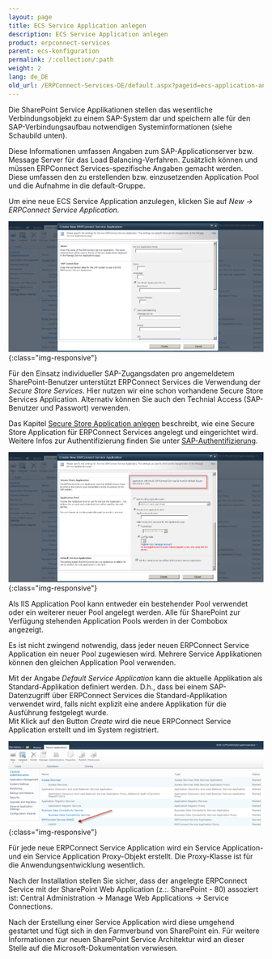 ```yaml
---
layout: page
title: ECS Service Application anlegen
description: ECS Service Application anlegen
product: erpconnect-services
parent: ecs-konfiguration
permalink: /:collection/:path
weight: 2
lang: de_DE
old_url: /ERPConnect-Services-DE/default.aspx?pageid=ecs-application-anlegen
---
```


Die SharePoint Service Applikationen stellen das wesentliche Verbindungsobjekt zu einem SAP-System dar und speichern alle für den SAP-Verbindungsaufbau notwendigen Systeminformationen (siehe Schaubild unten). 

Diese Informationen umfassen Angaben zum SAP-Applicationserver bzw. Message Server für das Load Balancing-Verfahren. Zusätzlich können und müssen ERPConnect Services-spezifische Angaben gemacht werden. Diese umfassen den zu erstellenden bzw. einzusetzenden Application Pool und die Aufnahme in die default-Gruppe.

Um eine neue ECS Service Application anzulegen, klicken Sie auf *New -> ERPConnect Service Application*.

![ECS-Create-Application-01](/img/content/ECS-Create-Application-01.png){:class="img-responsive"}

Für den Einsatz individueller SAP-Zugangsdaten pro angemeldetem SharePoint-Benutzer unterstützt ERPConnect Services die Verwendung der *Secure Store Services*. Hier nutzen wir eine schon vorhandene Secure Store Services Application. Alternativ können Sie auch den Technial Access (SAP-Benutzer und Passwort) verwenden.

Das Kapitel [Secure Store Application anlegen]()  beschreibt, wie eine Secure Store Application für ERPConnect Services angelegt und eingerichtet wird.<br>
Weitere Infos zur Authentifizierung finden Sie unter [SAP-Authentifizierung]().

![ECS-Create-Application-02](/img/content/ECS-Create-Application-02.png){:class="img-responsive"}

Als IIS Application Pool kann entweder ein bestehender Pool verwendet oder ein weiterer neuer Pool angelegt werden. Alle für SharePoint zur Verfügung stehenden Application Pools werden in der Combobox angezeigt.

Es ist nicht zwingend notwendig, dass jeder neuen ERPConnect Service Application ein neuer Pool zugewiesen wird. Mehrere Service Applikationen können den gleichen Application Pool verwenden.

Mit der Angabe *Default Service Application* kann die aktuelle Applikation als Standard-Applikation definiert werden. D.h., dass bei einem SAP-Datenzugriff über ERPConnect Services die Standard-Applikation verwendet wird, falls nicht explizit eine andere Applikation für die Ausführung festgelegt wurde.<br>
Mit Klick auf den Button *Create* wird die neue ERPConnect Service Application erstellt und im System registriert.

![ECS-Create-Application-03](/img/content/ECS-Create-Application-03.png){:class="img-responsive"}

Für jede neue ERPConnect Service Application wird ein Service Application- und ein Service Application Proxy-Objekt erstellt. Die Proxy-Klasse ist für die Anwendungsentwicklung wesentlich.

Nach der Installation stellen Sie sicher, dass der angelegte ERPConnect Service mit der SharePoint Web Application (z.:. SharePoint - 80) assoziert ist: Central Administration -> Manage Web Applications -> Service Connections.

Nach der Erstellung einer Service Application wird diese umgehend gestartet und fügt sich in den Farmverbund von SharePoint ein. Für weitere Informationen zur neuen SharePoint Service Architektur wird an dieser Stelle auf die Microsoft-Dokumentation verwiesen.